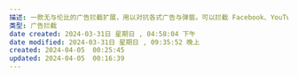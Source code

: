 ```yaml
---
描述: 一款无与伦比的广告拦截扩展，用以对抗各式广告与弹窗。可以拦截 Facebook、YouTube 和其它所有网站的广告。
类型: 广告拦截
date created: 2024-03-31日 星期日 , 04:58:04 下午
date modified: 2024-03-31日 星期日 , 09:35:52 晚上
created: 2024-04-05  00:25:45
updated: 2024-04-05  00:16:39
---
```

